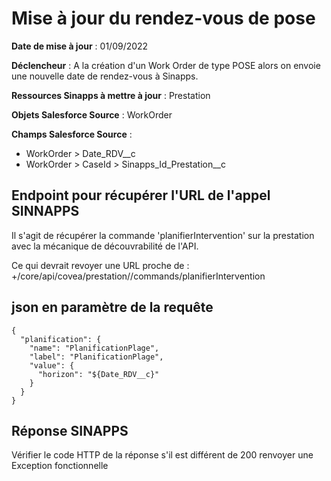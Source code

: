 #  Mise à jour du rendez-vous de pose

**Date de mise à jour** : 01/09/2022

**Déclencheur** : A la création d'un Work Order de type POSE alors on envoie une nouvelle date de rendez-vous à Sinapps.

**Ressources Sinapps à mettre à jour** : Prestation

**Objets Salesforce Source** : WorkOrder

**Champs Salesforce Source** : 
- WorkOrder > Date_RDV__c
- WorkOrder > CaseId > Sinapps_Id_Prestation__c

## Endpoint pour récupérer l'URL de l'appel SINNAPPS
Il s'agit de récupérer la commande 'planifierIntervention' sur la prestation avec la mécanique de découvrabilité de l'API.

Ce qui devrait revoyer une URL proche de : <baseUrl>+/core/api/covea/prestation/<prestationId>/commands/planifierIntervention
## json en paramètre de la requête

```
{
  "planification": {
    "name": "PlanificationPlage",
    "label": "PlanificationPlage",
    "value": {
      "horizon": "${Date_RDV__c}"
    }
  }
}
```

## Réponse SINAPPS
Vérifier le code HTTP de la réponse s'il est différent de 200 renvoyer une Exception fonctionnelle
